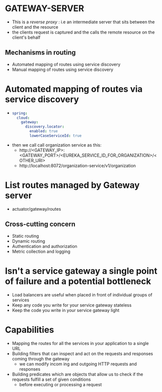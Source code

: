 # GATEWAY-SERVER
- This is a _reverse proxy_ : i.e an intermediate server that sits between the client and the resource
- the clients request is captured and the calls the remote resource on the client's behalf 

## Mechanisms in routing
- Automated mapping of routes using service discovery
- Manual mapping of routes using service discovery

# Automated mapping of routes via service discovery
- ```yaml
  spring:
    cloud:
      gateway:
        discovery.locator:
          enabled: true
          lowerCaseServiceId: true
  ```
- then we call call organization service as this:
  - http://<GATEWAY_IP>:<GATEWAY_PORT>/<EUREKA_SERVICE_ID_FOR_ORGANIZATION>/<OTHER_URI>
  - http://localhost:8072/organization-service/v1/organization

# List routes managed by Gateway server
- actuator/gateway/routes

## Cross-cutting concern
- Static routing
- Dynamic routing
- Authentication and authorization
- Metric collection and logging



# Isn't a service gateway a single point of failure and a potential bottleneck
- Load balancers are useful when placed in front of individual groups of services
- Keep any code you write for your service gateway stateless
- Keep the code you write in your service gateway light

# Capabilities
- Mapping the routes for all the services in your application to a single URL
- Building filters that can inspect and act on the requests and responses coming through the gateway
  - we can modify incom  ing and outgoing HTTP requests and responses
- Building predicates which are objects that allow us to check if the requests fulfill a set of given conditions
  - before executing or processing a request